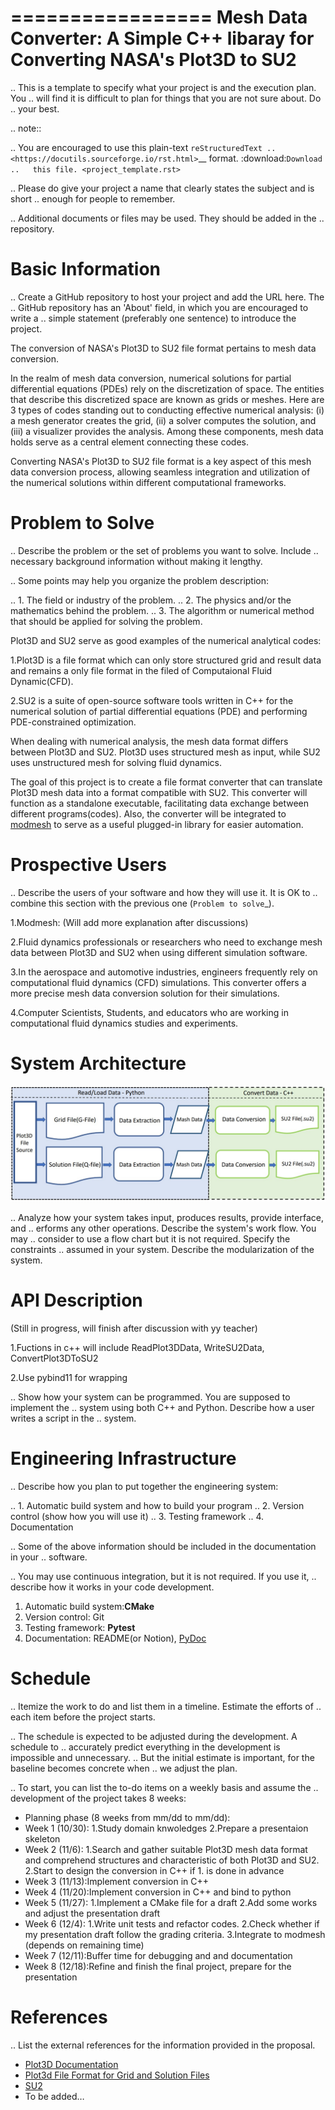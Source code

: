 =================
Mesh Data Converter: A Simple C++ libaray for Converting NASA's Plot3D to SU2
=================

.. This is a template to specify what your project is and the execution plan.  You
.. will find it is difficult to plan for things that you are not sure about.  Do
.. your best.

.. note::

..   You are encouraged to use this plain-text `reStructuredText
..   <https://docutils.sourceforge.io/rst.html>`__ format.  :download:`Download
..   this file. <project_template.rst>`

.. Please do give your project a name that clearly states the subject and is short
.. enough for people to remember.

.. Additional documents or files may be used.  They should be added in the
.. repository.

Basic Information
=================

.. Create a GitHub repository to host your project and add the URL here.  The
.. GitHub repository has an 'About' field, in which you are encouraged to write a
.. simple statement (preferably one sentence) to introduce the project.

The conversion of NASA's Plot3D to SU2 file format pertains to mesh data conversion.

In the realm of mesh data conversion, numerical solutions for partial differential
equations (PDEs) rely on the discretization of space. The entities that describe this
discretized space are known as grids or meshes.  Here are 3 types of codes standing out 
to conducting effective numerical analysis: (i) a mesh generator creates the grid, (ii) 
a solver computes the solution, and (iii) a visualizer provides the analysis. Among these 
components, mesh data holds serve as a central element connecting these codes.

Converting NASA's Plot3D to SU2 file format is a key aspect of this mesh data conversion 
process, allowing seamless integration and utilization of the numerical solutions within 
different computational frameworks.

Problem to Solve
================

.. Describe the problem or the set of problems you want to solve.  Include
.. necessary background information without making it lengthy.

.. Some points may help you organize the problem description:

.. 1. The field or industry of the problem.
.. 2. The physics and/or the mathematics behind the problem.
.. 3. The algorithm or numerical method that should be applied for solving the
   problem.

Plot3D and SU2 serve as good examples of the numerical analytical codes:

1.Plot3D is a file format which can only store structured grid and result data and 
  remains a only file format in the filed of Computaional Fluid Dynamic(CFD).

2.SU2 is a suite of open-source software tools written in C++ for the numerical solution 
  of partial differential equations (PDE) and performing PDE-constrained optimization.

When dealing with numerical analysis, the mesh data format differs between Plot3D and SU2. 
Plot3D uses structured mesh as input, while SU2 uses unstructured mesh for solving fluid dynamics.

The goal of this project is to create a file format converter that can translate Plot3D mesh data 
into a format compatible with SU2. This converter will function as a standalone executable, facilitating 
data exchange between different programs(codes). Also, the converter will be integrated to [modmesh](https://github.com/solvcon/modmesh) 
to serve as a useful plugged-in library for easier automation.

Prospective Users
=================

.. Describe the users of your software and how they will use it.  It is OK to
.. combine this section with the previous one (`Problem to solve`_).

1.Modmesh: (Will add more explanation after discussions)

2.Fluid dynamics professionals or researchers who need to exchange mesh data between Plot3D and SU2 when 
using different simulation software.

3.In the aerospace and automotive industries, engineers frequently rely on computational fluid dynamics (CFD) 
simulations. This converter offers a more precise mesh data conversion solution for their simulations.

4.Computer Scientists, Students, and educators who are working in computational fluid dynamics studies and experiments.

System Architecture
===================

![image](https://github.com/Yu-Rou-Weng/Mesh-Data-Converter/blob/try/project/Yu-Rou-Weng/image/flow600.jpg)

.. Analyze how your system takes input, produces results, provide interface, and
.. erforms any other operations.  Describe the system's work flow.  You may
.. consider to use a flow chart but it is not required.  Specify the constraints
.. assumed in your system.  Describe the modularization of the system.

API Description
===============
(Still in progress, will finish after discussion with yy teacher)

1.Fuctions in c++ will include ReadPlot3DData, WriteSU2Data, ConvertPlot3DToSU2

2.Use pybind11 for wrapping

.. Show how your system can be programmed.  You are supposed to implement the
.. system using both C++ and Python.  Describe how a user writes a script in the
.. system.

Engineering Infrastructure
==========================

.. Describe how you plan to put together the engineering system:

.. 1. Automatic build system and how to build your program
.. 2. Version control (show how you will use it)
.. 3. Testing framework
.. 4. Documentation

.. Some of the above information should be included in the documentation in your
.. software.

.. You may use continuous integration, but it is not required.  If you use it,
.. describe how it works in your code development.

1. Automatic build system:**CMake**
2. Version control: Git
3. Testing framework: **Pytest** 
4. Documentation: README(or Notion), [PyDoc](https://marketplace.visualstudio.com/items?itemName=njpwerner.autodocstring)

Schedule
========

.. Itemize the work to do and list them in a timeline.  Estimate the efforts of
.. each item before the project starts.

.. The schedule is expected to be adjusted during the development.  A schedule to
.. accurately predict everything in the development is impossible and unnecessary.
.. But the initial estimate is important, for the baseline becomes concrete when
.. we adjust the plan.

.. To start, you can list the to-do items on a weekly basis and assume the
.. development of the project takes 8 weeks:

* Planning phase (8 weeks from mm/dd to mm/dd):
* Week 1 (10/30):
         1.Study domain knwoledges
         2.Prepare a presentaion skeleton
* Week 2 (11/6):
         1.Search and gather suitable Plot3D mesh data format and comprehend structures and characteristic of both Plot3D and SU2.
         2.Start to design the conversion in C++ if 1. is done in advance
* Week 3 (11/13):Implement conversion in C++
* Week 4 (11/20):Implement conversion in C++ and bind to python
* Week 5 (11/27):
         1.Implement a CMake file for a draft 
         2.Add some works and adjust the presentation draft
* Week 6 (12/4):
         1.Write unit tests and refactor codes.
         2.Check whether if my presentation draft follow the grading criteria.
         3.Integrate to modmesh (depends on remaining time)
* Week 7 (12/11):Buffer time for debugging and and documentation
* Week 8 (12/18):Refine and finish the final project, prepare for the presentation

References
==========

.. List the external references for the information provided in the proposal.

- [Plot3D Documentation](https://nasa.github.io/Plot3D_utilities/_build/html/)
- [Plot3d File Format for Grid and Solution Files](https://www.grc.nasa.gov/www/wind/valid/plot3d.html)
- [SU2](https://su2code.github.io/)
- To be added…

